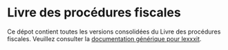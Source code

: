 # Livre des procédures fiscales

Ce dépot contient toutes les versions consolidées du Livre des procédures fiscales. Veuillez consulter la [documentation générique pour lexxxit](https://github.com/lexxxit/documentation).
